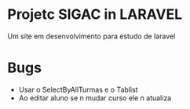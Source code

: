 # Projetc SIGAC in LARAVEL

Um site em desenvolvimento para estudo de laravel

# Bugs

- Usar o SelectByAllTurmas e o Tablist
- Ao editar aluno se n mudar curso ele n atualiza